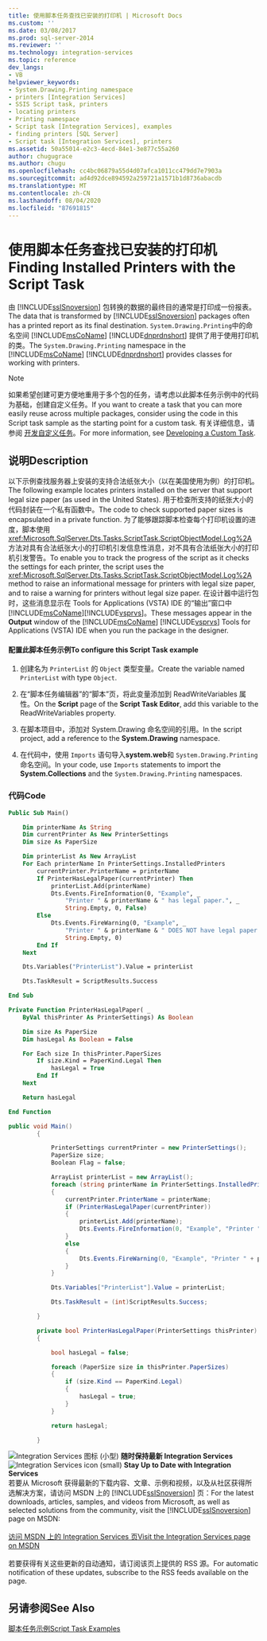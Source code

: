 ```yaml
---
title: 使用脚本任务查找已安装的打印机 | Microsoft Docs
ms.custom: ''
ms.date: 03/08/2017
ms.prod: sql-server-2014
ms.reviewer: ''
ms.technology: integration-services
ms.topic: reference
dev_langs:
- VB
helpviewer_keywords:
- System.Drawing.Printing namespace
- printers [Integration Services]
- SSIS Script task, printers
- locating printers
- Printing namespace
- Script task [Integration Services], examples
- finding printers [SQL Server]
- Script task [Integration Services], printers
ms.assetid: 50a55014-e2c3-4ecd-84e1-3e877c55a260
author: chugugrace
ms.author: chugu
ms.openlocfilehash: cc4bc06879a55d4d07afca1011cc479dd7e7903a
ms.sourcegitcommit: ad4d92dce894592a259721a1571b1d8736abacdb
ms.translationtype: MT
ms.contentlocale: zh-CN
ms.lasthandoff: 08/04/2020
ms.locfileid: "87691815"
---
```

# <a name="finding-installed-printers-with-the-script-task"></a><span data-ttu-id="b26dd-102">使用脚本任务查找已安装的打印机</span><span class="sxs-lookup"><span data-stu-id="b26dd-102">Finding Installed Printers with the Script Task</span></span>
  <span data-ttu-id="b26dd-103">由 [!INCLUDE[ssISnoversion](../../includes/ssisnoversion-md.md)] 包转换的数据的最终目的通常是打印成一份报表。</span><span class="sxs-lookup"><span data-stu-id="b26dd-103">The data that is transformed by [!INCLUDE[ssISnoversion](../../includes/ssisnoversion-md.md)] packages often has a printed report as its final destination.</span></span> <span data-ttu-id="b26dd-104">`System.Drawing.Printing`中的命名空间 [!INCLUDE[msCoName](../../includes/msconame-md.md)] [!INCLUDE[dnprdnshort](../../includes/dnprdnshort-md.md)] 提供了用于使用打印机的类。</span><span class="sxs-lookup"><span data-stu-id="b26dd-104">The `System.Drawing.Printing` namespace in the [!INCLUDE[msCoName](../../includes/msconame-md.md)] [!INCLUDE[dnprdnshort](../../includes/dnprdnshort-md.md)] provides classes for working with printers.</span></span>

> [!NOTE]
>  <span data-ttu-id="b26dd-105">如果希望创建可更方便地重用于多个包的任务，请考虑以此脚本任务示例中的代码为基础，创建自定义任务。</span><span class="sxs-lookup"><span data-stu-id="b26dd-105">If you want to create a task that you can more easily reuse across multiple packages, consider using the code in this Script task sample as the starting point for a custom task.</span></span> <span data-ttu-id="b26dd-106">有关详细信息，请参阅 [开发自定义任务](../extending-packages-custom-objects/task/developing-a-custom-task.md)。</span><span class="sxs-lookup"><span data-stu-id="b26dd-106">For more information, see [Developing a Custom Task](../extending-packages-custom-objects/task/developing-a-custom-task.md).</span></span>

## <a name="description"></a><span data-ttu-id="b26dd-107">说明</span><span class="sxs-lookup"><span data-stu-id="b26dd-107">Description</span></span>
 <span data-ttu-id="b26dd-108">以下示例查找服务器上安装的支持合法纸张大小（以在美国使用为例）的打印机。</span><span class="sxs-lookup"><span data-stu-id="b26dd-108">The following example locates printers installed on the server that support legal size paper (as used in the United States).</span></span> <span data-ttu-id="b26dd-109">用于检查所支持的纸张大小的代码封装在一个私有函数中。</span><span class="sxs-lookup"><span data-stu-id="b26dd-109">The code to check supported paper sizes is encapsulated in a private function.</span></span> <span data-ttu-id="b26dd-110">为了能够跟踪脚本检查每个打印机设置的进度，脚本使用 <xref:Microsoft.SqlServer.Dts.Tasks.ScriptTask.ScriptObjectModel.Log%2A> 方法对具有合法纸张大小的打印机引发信息性消息，对不具有合法纸张大小的打印机引发警告。</span><span class="sxs-lookup"><span data-stu-id="b26dd-110">To enable you to track the progress of the script as it checks the settings for each printer, the script uses the <xref:Microsoft.SqlServer.Dts.Tasks.ScriptTask.ScriptObjectModel.Log%2A> method to raise an informational message for printers with legal size paper, and to raise a warning for printers without legal size paper.</span></span> <span data-ttu-id="b26dd-111">在设计器中运行包时，这些消息显示在   Tools for Applications (VSTA) IDE 的“输出”窗口中[!INCLUDE[msCoName](../../includes/msconame-md.md)][!INCLUDE[vsprvs](../../includes/vsprvs-md.md)]。</span><span class="sxs-lookup"><span data-stu-id="b26dd-111">These messages appear in the **Output** window of the [!INCLUDE[msCoName](../../includes/msconame-md.md)] [!INCLUDE[vsprvs](../../includes/vsprvs-md.md)] Tools for Applications (VSTA) IDE when you run the package in the designer.</span></span>

#### <a name="to-configure-this-script-task-example"></a><span data-ttu-id="b26dd-112">配置此脚本任务示例</span><span class="sxs-lookup"><span data-stu-id="b26dd-112">To configure this Script Task example</span></span>

1.  <span data-ttu-id="b26dd-113">创建名为 `PrinterList` 的 `Object` 类型变量。</span><span class="sxs-lookup"><span data-stu-id="b26dd-113">Create the variable named `PrinterList` with type `Object`.</span></span>

2.  <span data-ttu-id="b26dd-114">在“脚本任务编辑器”的“脚本”页，将此变量添加到 ReadWriteVariables 属性。</span><span class="sxs-lookup"><span data-stu-id="b26dd-114">On the **Script** page of the **Script Task Editor**, add this variable to the ReadWriteVariables property.</span></span>

3.  <span data-ttu-id="b26dd-115">在脚本项目中，添加对 System.Drawing  命名空间的引用。</span><span class="sxs-lookup"><span data-stu-id="b26dd-115">In the script project, add a reference to the **System.Drawing** namespace.</span></span>

4.  <span data-ttu-id="b26dd-116">在代码中，使用 `Imports` 语句导入**system.web**和 `System.Drawing.Printing` 命名空间。</span><span class="sxs-lookup"><span data-stu-id="b26dd-116">In your code, use `Imports` statements to import the **System.Collections** and the `System.Drawing.Printing` namespaces.</span></span>

### <a name="code"></a><span data-ttu-id="b26dd-117">代码</span><span class="sxs-lookup"><span data-stu-id="b26dd-117">Code</span></span>

```vb
Public Sub Main()

    Dim printerName As String
    Dim currentPrinter As New PrinterSettings
    Dim size As PaperSize

    Dim printerList As New ArrayList
    For Each printerName In PrinterSettings.InstalledPrinters
        currentPrinter.PrinterName = printerName
        If PrinterHasLegalPaper(currentPrinter) Then
            printerList.Add(printerName)
            Dts.Events.FireInformation(0, "Example", _
                "Printer " & printerName & " has legal paper.", _
                String.Empty, 0, False)
        Else
            Dts.Events.FireWarning(0, "Example", _
                "Printer " & printerName & " DOES NOT have legal paper.", _
                String.Empty, 0)
        End If
    Next

    Dts.Variables("PrinterList").Value = printerList

    Dts.TaskResult = ScriptResults.Success

End Sub

Private Function PrinterHasLegalPaper( _
    ByVal thisPrinter As PrinterSettings) As Boolean

    Dim size As PaperSize
    Dim hasLegal As Boolean = False

    For Each size In thisPrinter.PaperSizes
        If size.Kind = PaperKind.Legal Then
            hasLegal = True
        End If
    Next

    Return hasLegal

End Function
```

```csharp
public void Main()
        {

            PrinterSettings currentPrinter = new PrinterSettings();
            PaperSize size;
            Boolean Flag = false;

            ArrayList printerList = new ArrayList();
            foreach (string printerName in PrinterSettings.InstalledPrinters)
            {
                currentPrinter.PrinterName = printerName;
                if (PrinterHasLegalPaper(currentPrinter))
                {
                    printerList.Add(printerName);
                    Dts.Events.FireInformation(0, "Example", "Printer " + printerName + " has legal paper.", String.Empty, 0, ref Flag);
                }
                else
                {
                    Dts.Events.FireWarning(0, "Example", "Printer " + printerName + " DOES NOT have legal paper.", String.Empty, 0);
                }
            }

            Dts.Variables["PrinterList"].Value = printerList;

            Dts.TaskResult = (int)ScriptResults.Success;

        }

        private bool PrinterHasLegalPaper(PrinterSettings thisPrinter)
        {

            bool hasLegal = false;

            foreach (PaperSize size in thisPrinter.PaperSizes)
            {
                if (size.Kind == PaperKind.Legal)
                {
                    hasLegal = true;
                }
            }

            return hasLegal;

        }
```

<span data-ttu-id="b26dd-118">![Integration Services 图标 (小型) ](../media/dts-16.gif "集成服务图标（小）")  **随时保持最新 Integration Services**</span><span class="sxs-lookup"><span data-stu-id="b26dd-118">![Integration Services icon (small)](../media/dts-16.gif "Integration Services icon (small)")  **Stay Up to Date with Integration Services**</span></span><br /> <span data-ttu-id="b26dd-119">若要从 Microsoft 获得最新的下载内容、文章、示例和视频，以及从社区获得所选解决方案，请访问 MSDN 上的 [!INCLUDE[ssISnoversion](../../includes/ssisnoversion-md.md)] 页：</span><span class="sxs-lookup"><span data-stu-id="b26dd-119">For the latest downloads, articles, samples, and videos from Microsoft, as well as selected solutions from the community, visit the [!INCLUDE[ssISnoversion](../../includes/ssisnoversion-md.md)] page on MSDN:</span></span><br /><br /> [<span data-ttu-id="b26dd-120">访问 MSDN 上的 Integration Services 页</span><span class="sxs-lookup"><span data-stu-id="b26dd-120">Visit the Integration Services page on MSDN</span></span>](https://go.microsoft.com/fwlink/?LinkId=136655)<br /><br /> <span data-ttu-id="b26dd-121">若要获得有关这些更新的自动通知，请订阅该页上提供的 RSS 源。</span><span class="sxs-lookup"><span data-stu-id="b26dd-121">For automatic notification of these updates, subscribe to the RSS feeds available on the page.</span></span>

## <a name="see-also"></a><span data-ttu-id="b26dd-122">另请参阅</span><span class="sxs-lookup"><span data-stu-id="b26dd-122">See Also</span></span>
 [<span data-ttu-id="b26dd-123">脚本任务示例</span><span class="sxs-lookup"><span data-stu-id="b26dd-123">Script Task Examples</span></span>](../extending-packages-scripting-task-examples/script-task-examples.md)


